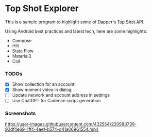# Top Shot Explorer
This is a sample program to highlight some of Dapper's [Top Shot API](https://developers.nbatopshot.com/docs/Introduction).

Using Android best practices and latest tech, here are some highlights:
- Compose
- Hilt
- State Flow
- Material3
- Coil

### TODOs
- [x] Show collection for an account
- [x] Show moment video in dialog
- [ ] Update network and account address in settings
- [ ] Use ChatGPT for Cadence script generation

### Screenshots
https://user-images.githubusercontent.com/432554/230983739-93df4e69-1ff4-4eef-b574-d41a06961554.mp4
